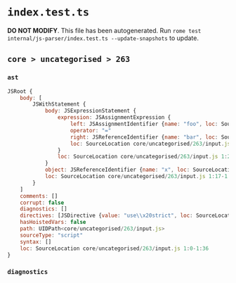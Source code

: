 # `index.test.ts`

**DO NOT MODIFY**. This file has been autogenerated. Run `rome test internal/js-parser/index.test.ts --update-snapshots` to update.

## `core > uncategorised > 263`

### `ast`

```javascript
JSRoot {
	body: [
		JSWithStatement {
			body: JSExpressionStatement {
				expression: JSAssignmentExpression {
					left: JSAssignmentIdentifier {name: "foo", loc: SourceLocation core/uncategorised/263/input.js 1:26-1:29 (foo)}
					operator: "="
					right: JSReferenceIdentifier {name: "bar", loc: SourceLocation core/uncategorised/263/input.js 1:32-1:35 (bar)}
					loc: SourceLocation core/uncategorised/263/input.js 1:26-1:35
				}
				loc: SourceLocation core/uncategorised/263/input.js 1:26-1:36
			}
			object: JSReferenceIdentifier {name: "x", loc: SourceLocation core/uncategorised/263/input.js 1:23-1:24 (x)}
			loc: SourceLocation core/uncategorised/263/input.js 1:17-1:36
		}
	]
	comments: []
	corrupt: false
	diagnostics: []
	directives: [JSDirective {value: "use\\x20strict", loc: SourceLocation core/uncategorised/263/input.js 1:0-1:16}]
	hasHoistedVars: false
	path: UIDPath<core/uncategorised/263/input.js>
	sourceType: "script"
	syntax: []
	loc: SourceLocation core/uncategorised/263/input.js 1:0-1:36
}
```

### `diagnostics`

```

```
